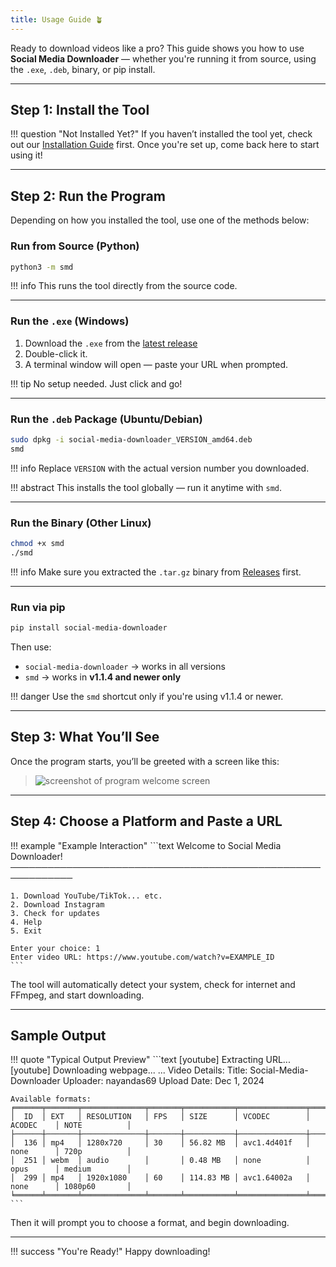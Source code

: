 ```yaml
---
title: Usage Guide 🪴
---
```


Ready to download videos like a pro? This guide shows you how to use **Social Media Downloader** — whether you're running it from source, using the `.exe`, `.deb`, binary, or pip install.

---

## Step 1: Install the Tool

!!! question "Not Installed Yet?"
    If you haven’t installed the tool yet, check out our [Installation Guide](./installation.md) first. Once you're set up, come back here to start using it!

---

## Step 2: Run the Program

Depending on how you installed the tool, use one of the methods below:

### Run from Source (Python)

```bash
python3 -m smd
```

!!! info
    This runs the tool directly from the source code.

---

### Run the `.exe` (Windows)

1. Download the `.exe` from the [latest release](https://github.com/nayandas69/Social-Media-Downloader/releases/latest)
2. Double-click it.
3. A terminal window will open — paste your URL when prompted.

!!! tip
    No setup needed. Just click and go!

---

### Run the `.deb` Package (Ubuntu/Debian)

```bash
sudo dpkg -i social-media-downloader_VERSION_amd64.deb
smd
```

!!! info
    Replace `VERSION` with the actual version number you downloaded.

!!! abstract
    This installs the tool globally — run it anytime with `smd`.

---

### Run the Binary (Other Linux)

```bash
chmod +x smd
./smd
```

!!! info
    Make sure you extracted the `.tar.gz` binary from [Releases](https://github.com/nayandas69/Social-Media-Downloader/releases/latest) first.

---

### Run via pip

```bash
pip install social-media-downloader
```

Then use:

* `social-media-downloader` → works in all versions
* `smd` → works in **v1.1.4 and newer only**

!!! danger
    Use the `smd` shortcut only if you're using v1.1.4 or newer.

---

## Step 3: What You’ll See

Once the program starts, you’ll be greeted with a screen like this:

> ![screenshot of program welcome screen](https://raw.githubusercontent.com/nayandas69/Social-Media-Downloader/4d0aebcc7433bb47bbfdce34b88ece1e7e41fd4f/docs/assets/intro.gif)

---

## Step 4: Choose a Platform and Paste a URL

!!! example "Example Interaction"
    ```text
    Welcome to Social Media Downloader!
    ────────────────────────────────────────────────────────────

    1. Download YouTube/TikTok... etc.
    2. Download Instagram
    3. Check for updates
    4. Help
    5. Exit

    Enter your choice: 1
    Enter video URL: https://www.youtube.com/watch?v=EXAMPLE_ID
    ```

The tool will automatically detect your system, check for internet and FFmpeg, and start downloading.

---

## Sample Output

!!! quote "Typical Output Preview"
    ```text
    [youtube] Extracting URL...
    [youtube] Downloading webpage...
    ...
    Video Details:
    Title: Social-Media-Downloader
    Uploader: nayandas69
    Upload Date: Dec 1, 2024

    Available formats:
    ╒══════╤═══════╤══════════════╤═══════╤═══════════╤═══════════════╤═══════════╤═══════════════╕
    │  ID  │ EXT   │ RESOLUTION   │ FPS   │ SIZE      │ VCODEC        │ ACODEC    │ NOTE          │
    ├──────┼───────┼──────────────┼───────┼───────────┼───────────────┼───────────┼───────────────┤
    │  136 │ mp4   │ 1280x720     │ 30    │ 56.82 MB  │ avc1.4d401f   │ none      │ 720p          │
    │  251 │ webm  │ audio        │       │ 0.48 MB   │ none          │ opus      │ medium        │
    │  299 │ mp4   │ 1920x1080    │ 60    │ 114.83 MB │ avc1.64002a   │ none      │ 1080p60       │
    ╘══════╧═══════╧══════════════╧═══════╧═══════════╧═══════════════╧═══════════╧═══════════════╛
    ```

Then it will prompt you to choose a format, and begin downloading.

---

!!! success "You're Ready!"
Happy downloading!